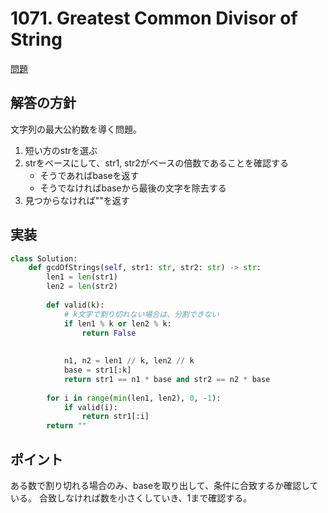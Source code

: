 # 1071. Greatest Common Divisor of String

[問題](https://leetcode.com/problems/greatest-common-divisor-of-strings/?envType=study-plan-v2&envId=leetcode-75)

## 解答の方針
文字列の最大公約数を導く問題。
1. 短い方のstrを選ぶ
2. strをベースにして、str1, str2がベースの倍数であることを確認する
    - そうであればbaseを返す
    - そうでなければbaseから最後の文字を除去する
3. 見つからなければ\"\"を返す



## 実装
```python
class Solution:
    def gcdOfStrings(self, str1: str, str2: str) -> str:
        len1 = len(str1)
        len2 = len(str2)
        
        def valid(k):
            # k文字で割り切れない場合は、分割できない
            if len1 % k or len2 % k:
                return False
            
        
            n1, n2 = len1 // k, len2 // k
            base = str1[:k]
            return str1 == n1 * base and str2 == n2 * base
        
        for i in range(min(len1, len2), 0, -1):
            if valid(i):
                return str1[:i]
        return ""
```

## ポイント
ある数で割り切れる場合のみ、baseを取り出して、条件に合致するか確認している。
合致しなければ数を小さくしていき、1まで確認する。



